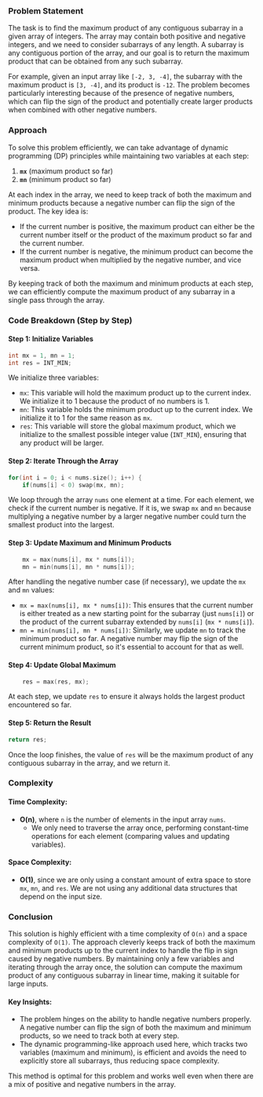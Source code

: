 ### Problem Statement

The task is to find the maximum product of any contiguous subarray in a given array of integers. The array may contain both positive and negative integers, and we need to consider subarrays of any length. A subarray is any contiguous portion of the array, and our goal is to return the maximum product that can be obtained from any such subarray.

For example, given an input array like `[-2, 3, -4]`, the subarray with the maximum product is `[3, -4]`, and its product is `-12`. The problem becomes particularly interesting because of the presence of negative numbers, which can flip the sign of the product and potentially create larger products when combined with other negative numbers.

### Approach

To solve this problem efficiently, we can take advantage of dynamic programming (DP) principles while maintaining two variables at each step:
1. **`mx`** (maximum product so far)
2. **`mn`** (minimum product so far)

At each index in the array, we need to keep track of both the maximum and minimum products because a negative number can flip the sign of the product. The key idea is:
- If the current number is positive, the maximum product can either be the current number itself or the product of the maximum product so far and the current number.
- If the current number is negative, the minimum product can become the maximum product when multiplied by the negative number, and vice versa.

By keeping track of both the maximum and minimum products at each step, we can efficiently compute the maximum product of any subarray in a single pass through the array.

### Code Breakdown (Step by Step)

#### Step 1: Initialize Variables
```cpp
int mx = 1, mn = 1;
int res = INT_MIN;
```
We initialize three variables:
- `mx`: This variable will hold the maximum product up to the current index. We initialize it to 1 because the product of no numbers is 1.
- `mn`: This variable holds the minimum product up to the current index. We initialize it to 1 for the same reason as `mx`.
- `res`: This variable will store the global maximum product, which we initialize to the smallest possible integer value (`INT_MIN`), ensuring that any product will be larger.

#### Step 2: Iterate Through the Array
```cpp
for(int i = 0; i < nums.size(); i++) {
    if(nums[i] < 0) swap(mx, mn);
```
We loop through the array `nums` one element at a time. For each element, we check if the current number is negative. If it is, we swap `mx` and `mn` because multiplying a negative number by a larger negative number could turn the smallest product into the largest.

#### Step 3: Update Maximum and Minimum Products
```cpp
    mx = max(nums[i], mx * nums[i]);
    mn = min(nums[i], mn * nums[i]);
```
After handling the negative number case (if necessary), we update the `mx` and `mn` values:
- `mx = max(nums[i], mx * nums[i])`: This ensures that the current number is either treated as a new starting point for the subarray (just `nums[i]`) or the product of the current subarray extended by `nums[i]` (`mx * nums[i]`).
- `mn = min(nums[i], mn * nums[i])`: Similarly, we update `mn` to track the minimum product so far. A negative number may flip the sign of the current minimum product, so it's essential to account for that as well.

#### Step 4: Update Global Maximum
```cpp
    res = max(res, mx);
```
At each step, we update `res` to ensure it always holds the largest product encountered so far.

#### Step 5: Return the Result
```cpp
return res;
```
Once the loop finishes, the value of `res` will be the maximum product of any contiguous subarray in the array, and we return it.

### Complexity

#### Time Complexity:
- **O(n)**, where `n` is the number of elements in the input array `nums`.
  - We only need to traverse the array once, performing constant-time operations for each element (comparing values and updating variables).

#### Space Complexity:
- **O(1)**, since we are only using a constant amount of extra space to store `mx`, `mn`, and `res`. We are not using any additional data structures that depend on the input size.

### Conclusion

This solution is highly efficient with a time complexity of `O(n)` and a space complexity of `O(1)`. The approach cleverly keeps track of both the maximum and minimum products up to the current index to handle the flip in sign caused by negative numbers. By maintaining only a few variables and iterating through the array once, the solution can compute the maximum product of any contiguous subarray in linear time, making it suitable for large inputs.

#### Key Insights:
- The problem hinges on the ability to handle negative numbers properly. A negative number can flip the sign of both the maximum and minimum products, so we need to track both at every step.
- The dynamic programming-like approach used here, which tracks two variables (maximum and minimum), is efficient and avoids the need to explicitly store all subarrays, thus reducing space complexity.

This method is optimal for this problem and works well even when there are a mix of positive and negative numbers in the array.